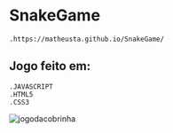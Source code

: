 # SnakeGame
    .https://matheusta.github.io/SnakeGame/
## Jogo feito em:
    
    .JAVASCRIPT
    .HTML5
    .CSS3

![jogodacobrinha](https://user-images.githubusercontent.com/35041966/45797171-9cf2f400-bc7a-11e8-97a5-c6f363d11066.png)
